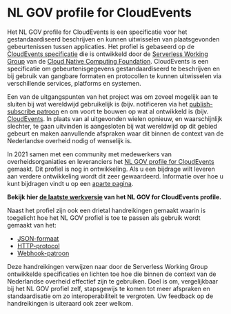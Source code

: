# NL GOV profile for CloudEvents

Het NL GOV profile for CloudEvents is een specificatie voor het gestandaardiseerd
beschrijven en kunnen uitwisselen van plaatsgevonden gebeurtenissen tussen applicaties.
Het profiel is gebaseerd op de [CloudEvents specificatie](https://cloudevents.io/) die is ontwikkeld door de [Serverless Working Group](https://github.com/cncf/wg-serverless) van de [Cloud Native Computing Foundation](https://www.cncf.io/). CloudEvents is een
specificatie om gebeurtenisgegevens gestandaardiseerd te beschrijven en bij gebruik van gangbare formaten en protocollen te kunnen uitwisselen via verschillende services, platforms en systemen.

Een van de uitgangspunten van het project was om zoveel mogelijk aan te sluiten bij wat wereldwijd gebruikelijk is (bijv. notificeren via het [publish-subscribe patroon](https://en.wikipedia.org/wiki/Publish%E2%80%93subscribe_pattern) en om voort te bouwen op wat al ontwikkeld is (bijv. [CloudEvents](https://cloudevents.io/). In plaats van al uitgevonden wielen opnieuw, en waarschijnlijk slechter, te gaan uitvinden is aangesloten bij wat wereldwijd op dit gebied gebeurt en maken aanvullende afspraken waar dit binnen de context van de Nederlandse overheid nodig of wenselijk is.

In 2021 samen met een community met medewerkers van overheidsorganiaties en leveranciers het [NL GOV profile for CloudEvents](https://vng-realisatie.github.io/NL-GOV-profile-for-CloudEvents/) gemaakt. Dit profiel is nog in ontwikkeling. Als u een bijdrage wilt leveren aan verdere ontwikkeling wordt dit zeer gewaardeerd. Informatie over hoe u kunt bijdragen vindt u op een [aparte pagina](../../CONTRIBUTING.md).

**Bekijk hier [de laatste werkversie](https://vng-realisatie.github.io/NL-GOV-profile-for-CloudEvents/) van
het NL GOV for CloudEvents profile.**


Naast het profiel zijn ook een drietal handreikingen gemaakt waarin is toegelicht hoe het NL GOV profiel is toe te passen als gebruik wordt gemaakt van het:

- [JSON-formaat](https://github.com/VNG-Realisatie/NL-GOV-profile-for-CloudEvents/blob/main/NL-GOV-Guideline-for-CloudEvents-JSON.md)
- [HTTP-protocol](https://github.com/VNG-Realisatie/NL-GOV-profile-for-CloudEvents/blob/main/NL-GOV-Guideline-for-CloudEvents-HTTP.md)
- [Webhook-patroon](https://github.com/VNG-Realisatie/NL-GOV-profile-for-CloudEvents/blob/main/NL-GOV-Guideline-for-CloudEvents-Webhook.md)

Deze handreikingen verwijzen naar door de Serverless Working Group ontwikkelde specificaties en lichten toe hoe die binnen de context van de Nederlandse overheid effectief zijn te gebruiken. Doel is om, vergelijkbaar bij het NL GOV profiel zelf, stapsgewijs te komen tot meer afspraken en standaardisatie om zo interoperabiliteit te vergroten. Uw feedback op de handreikingen is uiteraard ook zeer welkom.
